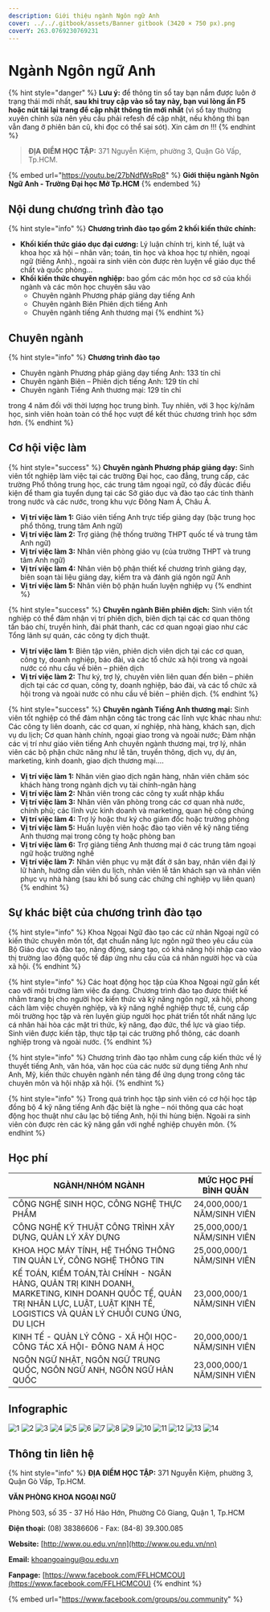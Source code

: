 ```yaml
---
description: Giới thiệu ngành Ngôn ngữ Anh
cover: ../../.gitbook/assets/Banner gitbook (3420 × 750 px).png
coverY: 263.0769230769231
---
```


# Ngành Ngôn ngữ Anh

{% hint style="danger" %}
**Lưu ý:** để thông tin sổ tay bạn nắm được luôn ở trạng thái mới nhất, **sau khi truy cập vào sổ tay này, bạn vui lòng ấn F5 hoặc nút tải lại trang để cập nhật thông tin mới nhất** (vì sổ tay thường xuyên chỉnh sửa nên yêu cầu phải refesh để cập nhật, nếu không thì bạn vẫn đang ở phiên bản cũ, khi đọc có thể sai sót). Xin cảm ơn !!!
{% endhint %}

> **ĐỊA ĐIỂM HỌC TẬP:** 371 Nguyễn Kiệm, phường 3, Quận Gò Vấp, Tp.HCM.

{% embed url="https://youtu.be/27bNdfWsRp8" %}
**Giới thiệu ngành Ngôn Ngữ Anh - Trường Đại học Mở Tp.HCM**
{% endembed %}

## Nội dung chương trình đào tạo

{% hint style="info" %}
**Chương trình đào tạo gồm 2 khối kiến thức chính:**

* **Khối kiến thức giáo dục đại cương:** Lý luận chính trị, kinh tế, luật và khoa học xã hội – nhân văn; toán, tin học và khoa học tự nhiên, ngoại ngữ (tiếng Anh)., ngoài ra sinh viên còn được rèn luyện về giáo dục thể chất và quốc phòng…
* **Khối kiến thức chuyên nghiệp:** bao gồm các môn học cơ sở của khối ngành và các môn học chuyên sâu vào
  * Chuyên ngành Phương pháp giảng dạy tiếng Anh
  * Chuyên ngành Biên Phiên dịch tiếng Anh
  * Chuyên ngành tiếng Anh thương mại
{% endhint %}

## Chuyên ngành

{% hint style="info" %}
**Chương trình đào tạo**

* Chuyên ngành Phương pháp giảng dạy tiếng Anh: 133 tín chỉ
* Chuyên ngành Biên – Phiên dịch tiếng Anh: 129 tín chỉ
* Chuyên ngành Tiếng Anh thương mại: 129 tín chỉ

trong 4 năm đối với thời lượng học trung bình. Tuy nhiên, với 3 học kỳ/năm học, sinh viên hoàn toàn có thể học vượt để kết thúc chương trình học sớm hơn.
{% endhint %}

## Cơ hội việc làm

{% hint style="success" %}
**Chuyên ngành Phương pháp giảng dạy:** Sinh viên tốt nghiệp làm việc tại các trường Đại học, cao đẳng, trung cấp, các trường Phổ thông trung học, các trung tâm ngoại ngữ, có đầy đủcác điều kiện để tham gia tuyển dụng tại các Sở giáo dục và đào tạo các tỉnh thành trong nước và các nước, trong khu vực Đông Nam Á, Châu Á.

* **Vị trí việc làm 1:** Giáo viên tiếng Anh trực tiếp giảng dạy (bậc trung học phổ thông, trung tâm Anh ngữ)
* **Vị trí việc làm 2:** Trợ giảng (hệ thống trường THPT quốc tế và trung tâm Anh ngữ)
* **Vị trí việc làm 3:** Nhân viên phòng giáo vụ (của trường THPT và trung tâm Anh ngữ)
* **Vị trí việc làm 4:** Nhân viên bộ phận thiết kế chương trình giảng dạy, biên soạn tài liệu giảng dạy, kiểm tra và đánh giá ngôn ngữ Anh
* **Vị trí việc làm 5:** Nhân viên bộ phận huấn luyện nghiệp vụ
{% endhint %}

{% hint style="success" %}
**Chuyên ngành Biên phiên dịch:** Sinh viên tốt nghiệp có thể đảm nhận vị trí phiên dịch, biên dịch tại các cơ quan thông tấn báo chí, truyền hình, đài phát thanh, các cơ quan ngoại giao như các Tổng lãnh sự quán, các công ty dịch thuật.

* **Vị trí việc làm 1:** Biên tập viên, phiên dịch viên dịch tại các cơ quan, công ty, doanh nghiệp, báo đài, và các tổ chức xã hội trong và ngoài nước có nhu cầu về biên – phiên dịch
* **Vị trí việc làm 2:** Thư ký, trợ lý, chuyên viên liên quan đến biên – phiên dịch tại các cơ quan, công ty, doanh nghiệp, báo đài, và các tổ chức xã hội trong và ngoài nước có nhu cầu về biên – phiên dịch.
{% endhint %}

{% hint style="success" %}
**Chuyên ngành Tiếng Anh thương mại:** Sinh viên tốt nghiệp có thể đảm nhận công tác trong các lĩnh vực khác nhau như: Các công ty liên doanh, các cơ quan, xí nghiệp, nhà hàng, khách sạn, dịch vụ du lịch; Cơ quan hành chính, ngoại giao trong và ngoài nước; Đảm nhận các vị trí như giáo viên tiếng Anh chuyên ngành thương mại, trợ lý, nhân viên các bộ phận chức năng như lễ tân, truyền thông, dịch vụ, dự án, marketing, kinh doanh, giao dịch thương mại….

* **Vị trí việc làm 1:** Nhân viên giao dịch ngân hàng, nhân viên chăm sóc khách hàng trong ngành dịch vụ tài chính-ngân hàng
* **Vị trí việc làm 2:** Nhân viên trong các công ty xuất nhập khẩu
* **Vị trí việc làm 3:** Nhân viên văn phòng trong các cơ quan nhà nước, chính phủ; các lĩnh vực kinh doanh và marketing, quan hệ công chúng
* **Vị trí việc làm 4:** Trợ lý hoặc thư ký cho giám đốc hoặc trưởng phòng
* **Vị trí việc làm 5:** Huấn luyện viên hoặc đào tạo viên về kỹ năng tiếng Anh thương mại trong công ty hoặc phòng ban
* **Vị trí việc làm 6:** Trợ giảng tiếng Anh thương mại ở các trung tâm ngoại ngữ hoặc trường nghề
* **Vị trí việc làm 7:** Nhân viên phục vụ mặt đất ở sân bay, nhân viên đại lý lữ hành, hướng dẫn viên du lịch, nhân viên lễ tân khách sạn và nhân viên phục vụ nhà hàng (sau khi bổ sung các chứng chỉ nghiệp vụ liên quan)
{% endhint %}

## Sự khác biệt của chương trình đào tạo

{% hint style="info" %}
Khoa Ngọai Ngữ đào tạo các cử nhân Ngoại ngữ có kiến thức chuyên môn tốt, đạt chuẩn năng lực ngôn ngữ theo yêu cầu của Bộ Giáo dục và đào tạo, năng động, sáng tạo, có khả năng hội nhập cao vào thị trường lao động quốc tế đáp ứng nhu cầu của cá nhân người học và của xã hội.
{% endhint %}

{% hint style="info" %}
Các hoạt động học tập của Khoa Ngoại ngữ gắn kết cao với môi trường làm việc đa dạng. Chương trình đào tạo được thiết kế nhằm trang bị cho người học kiến thức và kỹ năng ngôn ngữ, xã hội, phong cách làm việc chuyên nghiệp, và kỹ năng nghề nghiệp thực tế, cung cấp môi trường học tập và rèn luyện giúp người học phát triển tốt nhất năng lực cá nhân hài hòa các mặt tri thức, kỹ năng, đạo đức, thể lực và giao tiếp. Sinh viên được kiến tập, thực tập tại các trường phổ thông, các doanh nghiệp trong và ngoài nước.
{% endhint %}

{% hint style="info" %}
Chương trình đào tạo nhằm cung cấp kiến thức về lý thuyết tiếng Anh, văn hóa, văn học của các nước sử dụng tiếng Anh như Anh, Mỹ, kiến thức chuyên ngành nền tảng để ứng dụng trong công tác chuyên môn và hội nhập xã hội.
{% endhint %}

{% hint style="info" %}
Trong quá trình học tập sinh viên có cơ hội học tập đồng bộ 4 kỹ năng tiếng Anh đặc biệt là nghe – nói thông qua các hoạt động học thuật như câu lạc bộ tiếng Anh, hội thi hùng biện. Ngoài ra sinh viên còn được rèn các kỹ năng gắn với nghề nghiệp chuyên môn.
{% endhint %}

## Học phí

| NGÀNH/NHÓM NGÀNH                                                                                                                                                                  | MỨC HỌC PHÍ BÌNH QUÂN      |
| --------------------------------------------------------------------------------------------------------------------------------------------------------------------------------- | -------------------------- |
| CÔNG NGHỆ SINH HỌC, CÔNG NGHỆ THỰC PHẨM                                                                                                                                           | 24,000,000/1 NĂM/SINH VIÊN |
| CÔNG NGHỆ KỸ THUẬT CÔNG TRÌNH XÂY DỰNG, QUẢN LÝ XÂY DỰNG                                                                                                                          | 25,000,000/1 NĂM/SINH VIÊN |
| KHOA HỌC MÁY TÍNH, HỆ THỐNG THÔNG TIN QUẢN LÝ, CÔNG NGHỆ THÔNG TIN                                                                                                                | 25,000,000/1 NĂM/SINH VIÊN |
| KẾ TOÁN, KIỂM TOÁN,TÀI CHÍNH - NGÂN HÀNG, QUẢN TRỊ KINH DOANH, MARKETING, KINH DOANH QUỐC TẾ, QUẢN TRỊ NHÂN LỰC, LUẬT, LUẬT KINH TẾ, LOGISTICS VÀ QUẢN LÝ CHUỖI CUNG ỨNG, DU LỊCH | 23,000,000/1 NĂM/SINH VIÊN |
| KINH TẾ - QUẢN LÝ CÔNG - XÃ HỘI HỌC- CÔNG TÁC XÃ HỘI- ĐÔNG NAM Á HỌC                                                                                                              | 20,000,000/1 NĂM/SINH VIÊN |
| NGÔN NGỮ NHẬT, NGÔN NGỮ TRUNG QUỐC, NGÔN NGỮ ANH, NGÔN NGỮ HÀN QUỐC                                                                                                               | 23,000,000/1 NĂM/SINH VIÊN |

## Infographic

![1](<../../.gitbook/assets/1 - tiêu đề (9).png>) ![2](<../../.gitbook/assets/2 - giới thiệu chung (5).png>) ![3](<../../.gitbook/assets/3 - việc làm (2).png>) ![4](<../../.gitbook/assets/4 - CƠ HỘI VIỆC LÀM.png>) ![5](<../../.gitbook/assets/5 - CƠ HỘI VIỆC LÀM.png>) ![6](<../../.gitbook/assets/6 - CƠ HỘI VIỆC LÀM.png>) ![7](<../../.gitbook/assets/7 - định hướng đào tạo (3).png>) ![8](<../../.gitbook/assets/8 - định hướng đào tạo (1).png>) ![9](<../../.gitbook/assets/9 - định hướng đào tạo.png>) ![10](<../../.gitbook/assets/10 - CHƯƠNG TRÌNH đào tạo.png>) ![11](<../../.gitbook/assets/11 - nd ctdt.png>) ![12](<../../.gitbook/assets/13 - học phí (3).png>) ![13](<../../.gitbook/assets/14 - học phí.png>) ![14](<../../.gitbook/assets/15 - liên hệ (3).png>)

## Thông tin liên hệ

{% hint style="info" %}
**ĐỊA ĐIỂM HỌC TẬP:** 371 Nguyễn Kiệm, phường 3, Quận Gò Vấp, Tp.HCM.

**VĂN PHÒNG KHOA NGOẠI NGỮ**

Phòng 503, số 35 - 37 Hồ Hảo Hớn, Phường Cô Giang, Quận 1, Tp.HCM

**Điện thoại:** (08) 38386606 - Fax: (84-8) 39.300.085

**Website:** [http://www.ou.edu.vn/nn](http://www.ou.edu.vn/nn)

**Email:** khoangoaingu@ou.edu.vn

**Fanpage:** [https://www.facebook.com/FFLHCMCOU](https://www.facebook.com/FFLHCMCOU)
{% endhint %}

{% embed url="https://www.facebook.com/groups/ou.community" %}
